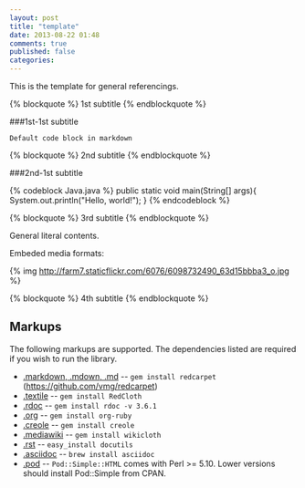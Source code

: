 ```yaml
---
layout: post
title: "template"
date: 2013-08-22 01:48
comments: true
published: false
categories: 
---
```


This is the template for general referencings. 

{% blockquote %}
1st subtitle
{% endblockquote %}

###1st-1st subtitle

	Default code block in markdown

{% blockquote %}
2nd subtitle
{% endblockquote %}

###2nd-1st subtitle

{% codeblock Java.java %}
public static void main(String[] args){
	System.out.println("Hello, world!");
}
{% endcodeblock %}

{% blockquote %}
3rd subtitle
{% endblockquote %}

General literal contents.

Embeded media formats: 

{% img http://farm7.staticflickr.com/6076/6098732490_63d15bbba3_o.jpg %}

{% blockquote %}
4th subtitle
{% endblockquote %}

Markups
-------

The following markups are supported.  The dependencies listed are required if
you wish to run the library.

* [.markdown, .mdown, .md](http://daringfireball.net/projects/markdown/) -- `gem install redcarpet` (https://github.com/vmg/redcarpet)
* [.textile](http://www.textism.com/tools/textile/) -- `gem install RedCloth`
* [.rdoc](http://rdoc.sourceforge.net/) -- `gem install rdoc -v 3.6.1`
* [.org](http://orgmode.org/) -- `gem install org-ruby`
* [.creole](http://wikicreole.org/) -- `gem install creole`
* [.mediawiki](http://www.mediawiki.org/wiki/Help:Formatting) -- `gem install wikicloth`
* [.rst](http://docutils.sourceforge.net/rst.html) -- `easy_install docutils`
* [.asciidoc](http://www.methods.co.nz/asciidoc/) -- `brew install asciidoc`
* [.pod](http://search.cpan.org/dist/perl/pod/perlpod.pod) -- `Pod::Simple::HTML`
  comes with Perl >= 5.10. Lower versions should install Pod::Simple from CPAN.
